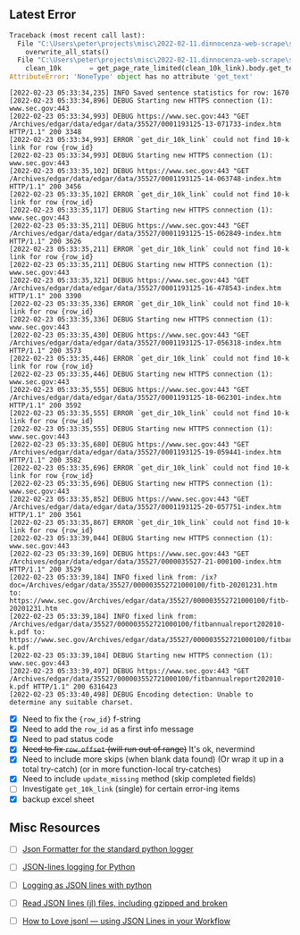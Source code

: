 
## Latest Error
```python
Traceback (most recent call last):
  File "C:\Users\peter\projects\misc\2022-02-11.dinnocenza-web-scrape\sec-scraper\sec_scraper.py", line 169, in <module>
    overwrite_all_stats()
  File "C:\Users\peter\projects\misc\2022-02-11.dinnocenza-web-scrape\sec-scraper\sec_scraper.py", line 148, in overwrite_all_stats  
    clean_10k       = get_page_rate_limited(clean_10k_link).body.get_text().strip().replace("\n"," ") # removing any newlines as well
AttributeError: 'NoneType' object has no attribute 'get_text'
```
```log
[2022-02-23 05:33:34,235] INFO Saved sentence statistics for row: 1670
[2022-02-23 05:33:34,896] DEBUG Starting new HTTPS connection (1): www.sec.gov:443
[2022-02-23 05:33:34,993] DEBUG https://www.sec.gov:443 "GET /Archives/edgar/data/edgar/data/35527/0001193125-13-071733-index.htm HTTP/1.1" 200 3348
[2022-02-23 05:33:34,993] ERROR `get_dir_10k_link` could not find 10-k link for row {row_id}
[2022-02-23 05:33:34,993] DEBUG Starting new HTTPS connection (1): www.sec.gov:443
[2022-02-23 05:33:35,102] DEBUG https://www.sec.gov:443 "GET /Archives/edgar/data/edgar/data/35527/0001193125-14-063748-index.htm HTTP/1.1" 200 3456
[2022-02-23 05:33:35,102] ERROR `get_dir_10k_link` could not find 10-k link for row {row_id}
[2022-02-23 05:33:35,117] DEBUG Starting new HTTPS connection (1): www.sec.gov:443
[2022-02-23 05:33:35,211] DEBUG https://www.sec.gov:443 "GET /Archives/edgar/data/edgar/data/35527/0001193125-15-062849-index.htm HTTP/1.1" 200 3626
[2022-02-23 05:33:35,211] ERROR `get_dir_10k_link` could not find 10-k link for row {row_id}
[2022-02-23 05:33:35,211] DEBUG Starting new HTTPS connection (1): www.sec.gov:443
[2022-02-23 05:33:35,321] DEBUG https://www.sec.gov:443 "GET /Archives/edgar/data/edgar/data/35527/0001193125-16-478543-index.htm HTTP/1.1" 200 3390
[2022-02-23 05:33:35,336] ERROR `get_dir_10k_link` could not find 10-k link for row {row_id}
[2022-02-23 05:33:35,336] DEBUG Starting new HTTPS connection (1): www.sec.gov:443
[2022-02-23 05:33:35,430] DEBUG https://www.sec.gov:443 "GET /Archives/edgar/data/edgar/data/35527/0001193125-17-056318-index.htm HTTP/1.1" 200 3573
[2022-02-23 05:33:35,446] ERROR `get_dir_10k_link` could not find 10-k link for row {row_id}
[2022-02-23 05:33:35,446] DEBUG Starting new HTTPS connection (1): www.sec.gov:443
[2022-02-23 05:33:35,555] DEBUG https://www.sec.gov:443 "GET /Archives/edgar/data/edgar/data/35527/0001193125-18-062301-index.htm HTTP/1.1" 200 3592
[2022-02-23 05:33:35,555] ERROR `get_dir_10k_link` could not find 10-k link for row {row_id}
[2022-02-23 05:33:35,555] DEBUG Starting new HTTPS connection (1): www.sec.gov:443
[2022-02-23 05:33:35,680] DEBUG https://www.sec.gov:443 "GET /Archives/edgar/data/edgar/data/35527/0001193125-19-059441-index.htm HTTP/1.1" 200 3582
[2022-02-23 05:33:35,696] ERROR `get_dir_10k_link` could not find 10-k link for row {row_id}
[2022-02-23 05:33:35,696] DEBUG Starting new HTTPS connection (1): www.sec.gov:443
[2022-02-23 05:33:35,852] DEBUG https://www.sec.gov:443 "GET /Archives/edgar/data/edgar/data/35527/0001193125-20-057751-index.htm HTTP/1.1" 200 3561
[2022-02-23 05:33:35,867] ERROR `get_dir_10k_link` could not find 10-k link for row {row_id}
[2022-02-23 05:33:39,044] DEBUG Starting new HTTPS connection (1): www.sec.gov:443
[2022-02-23 05:33:39,169] DEBUG https://www.sec.gov:443 "GET /Archives/edgar/data/edgar/data/35527/0000035527-21-000100-index.htm HTTP/1.1" 200 3529
[2022-02-23 05:33:39,184] INFO fixed link from: /ix?doc=/Archives/edgar/data/35527/000003552721000100/fitb-20201231.htm to: https://www.sec.gov/Archives/edgar/data/35527/000003552721000100/fitb-20201231.htm
[2022-02-23 05:33:39,184] INFO fixed link from: /Archives/edgar/data/35527/000003552721000100/fitbannualreport202010-k.pdf to: https://www.sec.gov/Archives/edgar/data/35527/000003552721000100/fitbannualreport202010-k.pdf
[2022-02-23 05:33:39,184] DEBUG Starting new HTTPS connection (1): www.sec.gov:443
[2022-02-23 05:33:39,497] DEBUG https://www.sec.gov:443 "GET /Archives/edgar/data/35527/000003552721000100/fitbannualreport202010-k.pdf HTTP/1.1" 200 6316423
[2022-02-23 05:33:40,498] DEBUG Encoding detection: Unable to determine any suitable charset.
```
- [x] Need to fix the `{row_id}` f-string
- [x] Need to add the `row_id` as a first info message
- [x] Need to pad status code
- [x] ~~Need to fix `row_offset` (will run out of range)~~ It's ok, nevermind
- [x] Need to include more skips (when blank data found) (Or wrap it up in a total try-catch) (or in more function-local try-catches)
- [x] Need to include `update_missing` method (skip completed fields)
- [ ] Investigate `get_10k_link` (single) for certain error-ing items
- [x] backup excel sheet

## Misc Resources
- [ ] [Json Formatter for the standard python logger](https://github.com/madzak/python-json-logger)
- [ ] [JSON-lines logging for Python](https://github.com/aweber/json-scribe)
- [ ] [Logging as JSON lines with python](https://stackoverflow.com/questions/63416817/logging-as-json-lines-with-python)
- [ ] [Read JSON lines (jl) files, including gzipped and broken](https://github.com/TeamHG-Memex/json-lines)
- [ ] [How to Love jsonl — using JSON Lines in your Workflow](https://galea.medium.com/how-to-love-jsonl-using-json-line-format-in-your-workflow-b6884f65175b)

